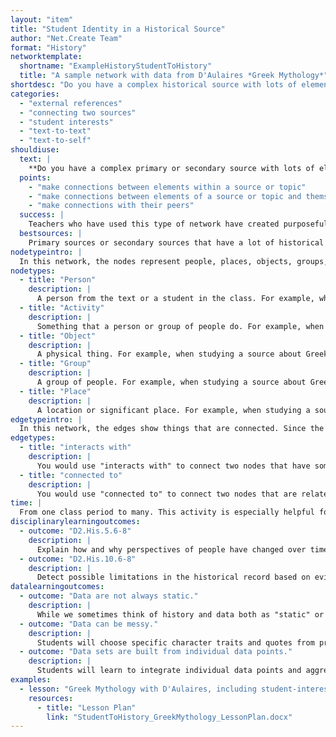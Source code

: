 ```yaml
---
layout: "item"
title: "Student Identity in a Historical Source"
author: "Net.Create Team"
format: "History"
networktemplate:
  shortname: "ExampleHistoryStudentToHistory"
  title: "A sample network with data from D'Aulaires *Greek Mythology*"
shortdesc: "Do you have a complex historical source with lots of elements--people, places, things, events--that students struggle to keep track of?"
categories:
  - "external references"
  - "connecting two sources"
  - "student interests"
  - "text-to-text"
  - "text-to-self"
shouldiuse:
  text: |
    **Do you have a complex primary or secondary source with lots of elements--people, places, things, events--that students struggle to keep track of?** When you have a lesson with a barrage of names, dates, and places, and you want students to find one or two connections that will help them better engage with the reading. This network lets students track the many kinds of connections that are possible in complex historical sources and facilitates students to:
  points:
    - "make connections between elements within a source or topic"
    - "make connections between elements of a source or topic and themselves"
    - "make connections with their peers"
  success: |
    Teachers who have used this type of network have created purposeful environments where students were able to see how they are engaged by sharing about themselves and connecting to their learning and peers.
  bestsources: |
    Primary sources or secondary sources that have a lot of historical detail and a lot of interaction, with lots of names, dates and places to keep track of.
nodetypeintro: |
  In this network, the nodes represent people, places, objects, groups, and activities that are part of the text or source students are reading and/or are important to the students in the class.
nodetypes:
  - title: "Person"
    description: |
      A person from the text or a student in the class. For example, when studying a source about Greek mythology, a person node might be Zeus (the Greek god) or Adam (a student in the class).
  - title: "Activity"
    description: |
      Something that a person or group of people do. For example, when studying a source about Greek mythology, an activity node might be "a heroic quest".
  - title: "Object"
    description: |
      A physical thing. For example, when studying a source about Greek mythology, an object node might be "lightning bolt".
  - title: "Group"
    description: |
      A group of people. For example, when studying a source about Greek mythology, a group node might be "demigods".
  - title: "Place"
    description: |
      A location or significant place. For example, when studying a source about Greek mythology, a place node might be "the underworld".
edgetypeintro: |
  In this network, the edges show things that are connected. Since the network has both elements of the text or source and elements of real life, nodes from the two should be connected showing relationships between the text or source and the students.
edgetypes:
  - title: "interacts with"
    description: |
      You would use "interacts with" to connect two nodes that have some sort of interaction and an explanation of the interaction. This will likely be a connection between two nodes from the text or source. For example, when studying a source about Greek mythology, there might be an edge showing "Zeus" - "interacts with" - "Hera" with a note saying "Hera is Zeus's wife".
  - title: "connected to"
    description: |
      You would use "connected to" to connect two nodes that are related and provide an explanation of the connection. For example, there might be an edge showing "Hades" - "connected to" - "underworld" and an edge showing "Adam" (a student in the class) - "connected to" - "Apollo" with a note saying "I like music".
time: |
  From one class period to many. This activity is especially helpful for integrating several different readings. Used across several sources, the network can help remind students of previous historical events or figures they encountered months or weeks ago.
disciplinarylearningoutcomes:
  - outcome: "D2.His.5.6-8"
    description: |
      Explain how and why perspectives of people have changed over time.
  - outcome: "D2.His.10.6-8"
    description: |
      Detect possible limitations in the historical record based on evidence collected from different kinds of historical sources.
datalearningoutcomes:
  - outcome: "Data are not always static."
    description: |
      While we sometimes think of history and data both as "static" or unchanging, we often change the data itself as we use it, or through interpretation, or because it describes things that are constantly changing, such as historical norms.
  - outcome: "Data can be messy."
    description: |
      Students will choose specific character traits and quotes from primary sources and enter them into a network, allowing them to explore their and their peer's interpretation of historical figures' traits in the context of both the original narrative and the data their peers entered. Creating the network themselves can help them appreciate that all visualizations are created by someone with ideas, interests, and biases.
  - outcome: "Data sets are built from individual data points."
    description: |
      Students will learn to integrate individual data points and aggregate data patterns. Individual data points may inform certain questions, while patterns within and across datasets help answer others.
examples:
  - lesson: "Greek Mythology with D'Aulaires, including student-interest-based connections to Greek mythology characters"
    resources:
      - title: "Lesson Plan"
        link: "StudentToHistory_GreekMythology_LessonPlan.docx"
---
```

